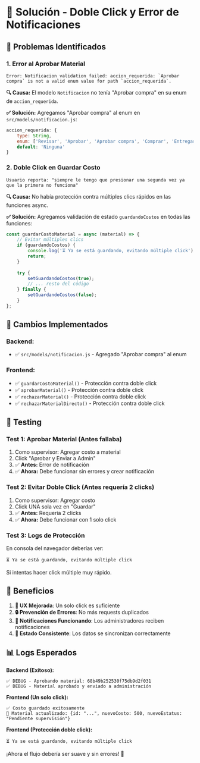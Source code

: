 # 🔧 Solución - Doble Click y Error de Notificaciones

## 🐛 **Problemas Identificados**

### **1. Error al Aprobar Material**
```
Error: Notificacion validation failed: accion_requerida: `Aprobar compra` is not a valid enum value for path `accion_requerida`.
```

**🔍 Causa:** El modelo `Notificacion` no tenía "Aprobar compra" en su enum de `accion_requerida`.

**✅ Solución:** Agregamos "Aprobar compra" al enum en `src/models/notificacion.js`:
```javascript
accion_requerida: {
    type: String,
    enum: ['Revisar', 'Aprobar', 'Aprobar compra', 'Comprar', 'Entregar', 'Firmar', 'Ninguna'],
    default: 'Ninguna'
}
```

### **2. Doble Click en Guardar Costo**
```
Usuario reporta: "siempre le tengo que presionar una segunda vez ya que la primera no funciona"
```

**🔍 Causa:** No había protección contra múltiples clics rápidos en las funciones async.

**✅ Solución:** Agregamos validación de estado `guardandoCostos` en todas las funciones:

```javascript
const guardarCostoMaterial = async (material) => {
    // Evitar múltiples clics
    if (guardandoCostos) {
        console.log('⏳ Ya se está guardando, evitando múltiple click');
        return;
    }
    
    try {
        setGuardandoCostos(true);
        // ... resto del código
    } finally {
        setGuardandoCostos(false);
    }
};
```

## 🔧 **Cambios Implementados**

### **Backend:**
- ✅ `src/models/notificacion.js` - Agregado "Aprobar compra" al enum

### **Frontend:**
- ✅ `guardarCostoMaterial()` - Protección contra doble click
- ✅ `aprobarMaterial()` - Protección contra doble click  
- ✅ `rechazarMaterial()` - Protección contra doble click
- ✅ `rechazarMaterialDirecto()` - Protección contra doble click

## 🧪 **Testing**

### **Test 1: Aprobar Material (Antes fallaba)**
1. Como supervisor: Agregar costo a material
2. Click "Aprobar y Enviar a Admin"
3. ✅ **Antes:** Error de notificación
4. ✅ **Ahora:** Debe funcionar sin errores y crear notificación

### **Test 2: Evitar Doble Click (Antes requería 2 clicks)**
1. Como supervisor: Agregar costo
2. Click UNA sola vez en "Guardar"
3. ✅ **Antes:** Requería 2 clicks
4. ✅ **Ahora:** Debe funcionar con 1 solo click

### **Test 3: Logs de Protección**
En consola del navegador deberías ver:
```
⏳ Ya se está guardando, evitando múltiple click
```
Si intentas hacer click múltiple muy rápido.

## 🎯 **Beneficios**

1. **🚀 UX Mejorada**: Un solo click es suficiente
2. **🔒 Prevención de Errores**: No más requests duplicados
3. **📧 Notificaciones Funcionando**: Los administradores reciben notificaciones
4. **🔄 Estado Consistente**: Los datos se sincronizan correctamente

## 📊 **Logs Esperados**

**Backend (Exitoso):**
```
✅ DEBUG - Aprobando material: 68b49b252530f75db9d2f031
✅ DEBUG - Material aprobado y enviado a administración
```

**Frontend (Un solo click):**
```
✅ Costo guardado exitosamente
🔄 Material actualizado: {id: "...", nuevoCosto: 500, nuevoEstatus: "Pendiente supervisión"}
```

**Frontend (Protección doble click):**
```
⏳ Ya se está guardando, evitando múltiple click
```

¡Ahora el flujo debería ser suave y sin errores! 🎉

